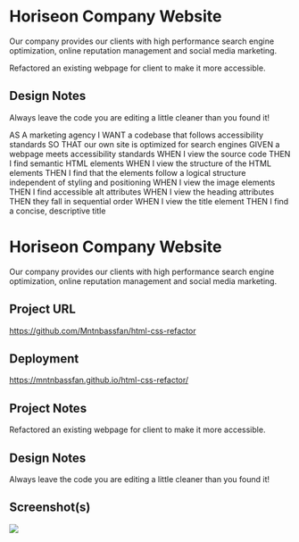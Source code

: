 # Horiseon Company Website

Our company provides our clients with high performance search engine optimization, online reputation management and social media marketing.

Refactored an existing webpage for client to make it more accessible.

## Design Notes

Always leave the code you are editing a little cleaner than you found it!

AS A marketing agency
I WANT a codebase that follows accessibility standards
SO THAT our own site is optimized for search engines
GIVEN a webpage meets accessibility standards
WHEN I view the source code
THEN I find semantic HTML elements
WHEN I view the structure of the HTML elements
THEN I find that the elements follow a logical structure independent of styling and positioning
WHEN I view the image elements
THEN I find accessible alt attributes
WHEN I view the heading attributes
THEN they fall in sequential order
WHEN I view the title element
THEN I find a concise, descriptive title

# Horiseon Company Website

Our company provides our clients with high performance search engine optimization, online reputation management and social media marketing.

## Project URL

https://github.com/Mntnbassfan/html-css-refactor

## Deployment

https://mntnbassfan.github.io/html-css-refactor/

## Project Notes

Refactored an existing webpage for client to make it more accessible.

## Design Notes

Always leave the code you are editing a little cleaner than you found it!

## Screenshot(s)

<img src="./assets/images/screenshot.png">
